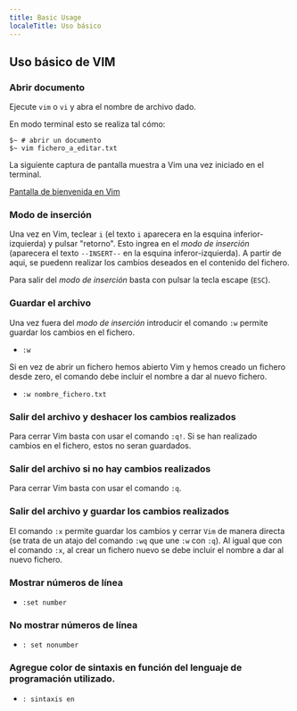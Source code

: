```yaml
---
title: Basic Usage
localeTitle: Uso básico
---
```

## Uso básico de VIM

### Abrir documento

Ejecute `vim` o `vi` y abra el nombre de archivo dado.

En modo terminal esto se realiza tal cómo:

```
$~ # abrir un documento
$~ vim fichero_a_editar.txt
```
La siguiente captura de pantalla muestra a Vim una vez iniciado en el terminal.

[Pantalla de bienvenida en Vim](vim_basic_001.png)

### Modo de inserción

Una vez en Vim, teclear `i` (el texto `i` aparecera en la esquina inferior-izquierda) y pulsar "retorno". Esto ingrea en el _modo de inserción_ (aparecera el texto `--INSERT--` en la esquina inferor-izquierda). A partir de aqui, se puedenn realizar los cambios deseados en el contenido del fichero.

Para salir del _modo de inserción_ basta con pulsar la tecla escape (`ESC`).

### Guardar el archivo

Una vez fuera del _modo de inserción_ introducir el comando `:w` permite guardar los cambios en el fichero. 

* `:w`

Si en vez de abrir un fichero hemos abierto Vim y hemos creado un fichero desde zero, el comando debe incluir el nombre a dar al nuevo fichero.

* `:w nombre_fichero.txt`

### Salir del archivo y deshacer los cambios realizados

Para cerrar Vim basta con usar el comando `:q!`. Si se han realizado cambios en el fichero, estos no seran guardados.

### Salir del archivo si no hay cambios realizados

Para cerrar Vim basta con usar el comando `:q`.

### Salir del archivo y guardar los cambios realizados

El comando `:x` permite guardar los cambios y cerrar `Vim` de manera directa (se trata de un atajo del comando `:wq` que une `:w` con `:q`). Al igual que con el comando `:x`, al crear un fichero nuevo se debe incluir el nombre a dar al nuevo fichero.

### Mostrar números de línea

* `:set number`

### No mostrar números de línea

* `: set nonumber`

### Agregue color de sintaxis en función del lenguaje de programación utilizado.

* `: sintaxis en`
